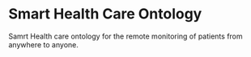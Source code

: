 # Smart Health Care Ontology
Samrt Health care ontology for the remote monitoring of patients from anywhere to anyone.

